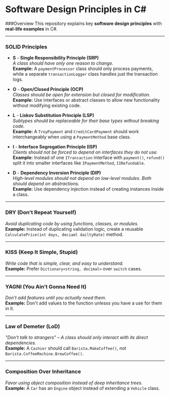 # Software Design Principles in C#

###Overview
This repository explains key **software design principles** with **real-life examples** in C#.

---

### **SOLID Principles**
- **S** - **Single Responsibility Principle (SRP)**  
  *A class should have only one reason to change.*  
  **Example:** A `paymentProcessor` class should only process payments, while a separate `transactionLogger` class handles just the transaction logs.

- **O** - **Open/Closed Principle (OCP)**  
  *Classes should be open for extension but closed for modification.*  
  **Example:** Use interfaces or abstract classes to allow new functionality without modifying existing code.

- **L** - **Liskov Substitution Principle (LSP)**  
  *Subtypes should be replaceable for their base types without breaking code.*  
  **Example:** A `TroyPayment` and `CreditCardPayment` should work interchangeably when using a `PaymentMethod` base class.

- **I** - **Interface Segregation Principle (ISP)**  
  *Clients should not be forced to depend on interfaces they do not use.*  
  **Example:** Instead of one `ITrancaction` interface with `payment()`, `refund()` split it into smaller interfaces like `IPaymentMethod`, `IIRefundable`.

- **D** - **Dependency Inversion Principle (DIP)**  
  *High-level modules should not depend on low-level modules. Both should depend on abstractions.*  
  **Example:** Use dependency injection instead of creating instances inside a class.

---

### **DRY (Don't Repeat Yourself)**
*Avoid duplicating code by using functions, classes, or modules.*  
**Example:** Instead of duplicating validation logic, create a reusable `CalculatePrice(int days, deciaml dailtyRate)` method.

---

### **KISS (Keep It Simple, Stupid)**
*Write code that is simple, clear, and easy to understand.*  
**Example:** Prefer `Dictionary<string, decimal>` over `switch` cases.

---

### **YAGNI (You Ain’t Gonna Need It)**
*Don't add features until you actually need them.*  
**Example:** Don't add values to the function unlesss you have a use for them in it.

---

### **Law of Demeter (LoD)**
*"Don't talk to strangers" – A class should only interact with its direct dependencies.*  
**Example:** A `Cashier` should call `Barista.MakeCoffee()`, not `Barista.CoffeeMachine.BrewCoffee()`.

---

### **Composition Over Inheritance**
*Favor using object composition instead of deep inheritance trees.*  
**Example:** A `Car` has an `Engine` object instead of extending a `Vehicle` class.
